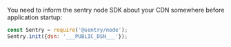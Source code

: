 You need to inform the sentry node SDK about your CDN somewhere before
application startup:

```javascript
const Sentry = require('@sentry/node');
Sentry.init({dsn: '___PUBLIC_DSN___'});
```
